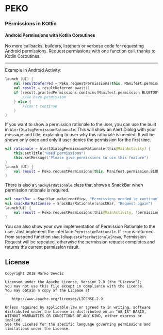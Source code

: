 # PEKO
### PErmissions in KOtlin


#### Android Permissions with Kotlin Coroutines
No more callbacks, builders, listeners or verbose code for requesting Android permissions.
Request permissions with one function call, thanks to Kotlin Coroutines.

***

Example in Android Activity:
```kotlin
launch (UI) {
    val resultDeferred = Peko.requestPermissions(this, Manifest.permission.BLUETOOTH)
    val result = resultDeferred.await()
    if (result.grantedPermissions.contains(Manifest.permission.BLUETOOTH)) {
        //we have permission
    } else {
        //can't continue
    }
}
```

If you want to show a permission rationale to the user, you can use the built in `AlertDialogPermissionRationale`. This will show an Alert Dialog with your message and title, explaining to user why this rationale is needed. It will be shown only once and only if user denies the permission for the first time.

```kotlin
val rationale = AlertDialogPermissionRationale(this@MainActivity) {
    this.setTitle("Need permissions")
    this.setMessage("Please give permissions to use this feature")	
}
launch (UI) {
	val result = Peko.requestPermissions(this, Manifest.permission.BLUETOOTH, rationale = rationale).await()
}
```

There is also a `SnackBarRationale` class that shows a SnackBar when permission rationale is required.

```kotlin
val snackBar = Snackbar.make(rootView, "Permissions needed to continue", Snackbar.LENGTH_LONG)
val snackBarRationale = SnackBarRationale(snackBar, "Request again")
launch(UI) {
    val result = Peko.requestPermissions(this@MainActivity, *permissions, rationale = snackBarRationale).await()
}
```

You can also show your own implementation of Permission Rationale to the user. Just implement the interface `PermissionRationale`. If `true` is returned from suspend function `shouldRequestAfterRationaleShown`, Permission Request will be repeated, otherwise the permission request completes and returns the current permission result.


## License
```text
Copyright 2018 Marko Devcic

Licensed under the Apache License, Version 2.0 (the "License");
you may not use this file except in compliance with the License.
You may obtain a copy of the License at

   http://www.apache.org/licenses/LICENSE-2.0

Unless required by applicable law or agreed to in writing, software
distributed under the License is distributed on an "AS IS" BASIS,
WITHOUT WARRANTIES OR CONDITIONS OF ANY KIND, either express or implied.
See the License for the specific language governing permissions and
limitations under the License.
```